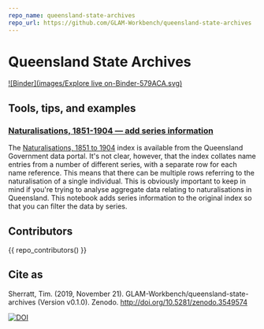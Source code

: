 ```yaml
---
repo_name: queensland-state-archives
repo_url: https://github.com/GLAM-Workbench/queensland-state-archives
---
```


# Queensland State Archives

[![Binder](images/Explore live on-Binder-579ACA.svg)](https://mybinder.org/v2/gh/GLAM-Workbench/queensland-state-archives/master)

## Tools, tips, and examples

### [Naturalisations, 1851-1904 — add series information](https://nbviewer.jupyter.org/github/GLAM-Workbench/queensland-state-archives/blob/master/add_series_info_to_naturalisations_index.ipynb)  
The [Naturalisations, 1851 to 1904](https://data.qld.gov.au/dataset/naturalisations-1851-to-1904) index is available from the Queensland Government data portal. It's not clear, however, that the index collates name entries from a number of different series, with a separate row for each name reference. This means that there can be multiple rows referring to the naturalisation of a single individual. This is obviously important to keep in mind if you're trying to analyse aggregate data relating to naturalisations in Queensland. This notebook adds series information to the original index so that you can filter the data by series.

## Contributors

{{ repo_contributors() }}

## Cite as

Sherratt, Tim. (2019, November 21). GLAM-Workbench/queensland-state-archives (Version v0.1.0). Zenodo. <http://doi.org/10.5281/zenodo.3549574>

[![DOI](https://zenodo.org/badge/DOI/10.5281/zenodo.3549574.svg)](https://doi.org/10.5281/zenodo.3549574)
